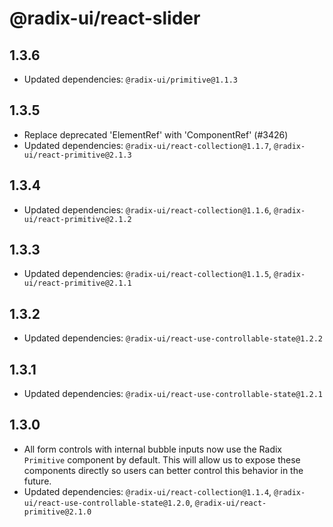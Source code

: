 # @radix-ui/react-slider

## 1.3.6

- Updated dependencies: `@radix-ui/primitive@1.1.3`

## 1.3.5

- Replace deprecated 'ElementRef' with 'ComponentRef' (#3426)
- Updated dependencies: `@radix-ui/react-collection@1.1.7`, `@radix-ui/react-primitive@2.1.3`

## 1.3.4

- Updated dependencies: `@radix-ui/react-collection@1.1.6`, `@radix-ui/react-primitive@2.1.2`

## 1.3.3

- Updated dependencies: `@radix-ui/react-collection@1.1.5`, `@radix-ui/react-primitive@2.1.1`

## 1.3.2

- Updated dependencies: `@radix-ui/react-use-controllable-state@1.2.2`

## 1.3.1

- Updated dependencies: `@radix-ui/react-use-controllable-state@1.2.1`

## 1.3.0

- All form controls with internal bubble inputs now use the Radix `Primitive` component by default. This will allow us to expose these components directly so users can better control this behavior in the future.
- Updated dependencies: `@radix-ui/react-collection@1.1.4`, `@radix-ui/react-use-controllable-state@1.2.0`, `@radix-ui/react-primitive@2.1.0`
